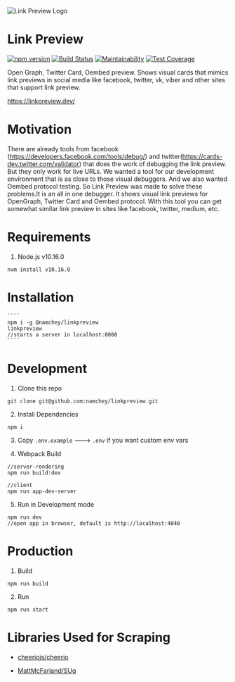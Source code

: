![Link Preview Logo](https://raw.githubusercontent.com/namchey/linkpreview/master/app/images/linkpreview-logo.png)

# Link Preview
[![npm version](https://badge.fury.io/js/%40namchey%2Flinkpreview.svg)](https://badge.fury.io/js/%40namchey%2Flinkpreview)
[![Build Status](https://travis-ci.org/namchey/linkpreview.svg?branch=master)](https://travis-ci.org/namchey/linkpreview)
[![Maintainability](https://api.codeclimate.com/v1/badges/f8aae8449e8d187af9aa/maintainability)](https://codeclimate.com/github/namchey/linkpreview/maintainability)
[![Test Coverage](https://api.codeclimate.com/v1/badges/f8aae8449e8d187af9aa/test_coverage)](https://codeclimate.com/github/namchey/linkpreview/test_coverage)

Open Graph, Twitter Card, Oembed preview. Shows visual cards that mimics link previews in social media like facebook, twitter, vk, viber and other sites that support link preview.


https://linkpreview.dev/

# Motivation
 There are already tools from facebook (https://developers.facebook.com/tools/debug/) and twitter(https://cards-dev.twitter.com/validator) that does the work of debugging the link preview. But they only work for live URLs. We wanted a tool for our development environment that is as close to those visual debuggers. And we also wanted Oembed protocol testing. So Link Preview was made to solve these problems.It is an all in one debugger. It shows visual link previews for OpenGraph, Twitter Card and Oembed protocol. With this tool you can get somewhat similar link preview in sites like facebook, twitter, medium, etc.

# Requirements

  1. Node.js v10.16.0

  ```
  nvm install v10.16.0
  ```

# Installation

    ````
    npm i -g @namchey/linkpreview
    linkpreview
    //starts a server in localhost:8080
    ````

# Development

1. Clone this repo
  ````
  git clone git@github.com:namchey/linkpreview.git
  ````

2. Install Dependencies
  ````
  npm i
  ````

3. Copy `.env.example` ---> `.env` if you want custom env vars

4. Webpack Build

  ````
  //server-rendering
  npm run build:dev

  //client
  npm run app-dev-server

  ````

5. Run in Development mode
  ````
  npm run dev
  //open app in browser, default is http://localhost:4040
  ````

# Production


  1. Build
  ````
  npm run build
  ````

  2. Run
  ````
  npm run start
  ````


  # Libraries Used for Scraping

   - [cheeriojs/cheerio](https://github.com/cheeriojs/cheerio)

   - [MattMcFarland/SUq](https://github.com/MattMcFarland/SUq)
